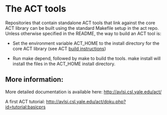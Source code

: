 # The ACT tools

Repositories that contain standalone ACT tools that link against the core
ACT library can be built using the standard Makefile setup in the act repo.
Unless otherwise specified in the README, the way to build an ACT tool
is:

   * Set the environment variable ACT_HOME to the install directory for the core ACT library (see ACT [build instructions](https://github.com/asyncvlsi/act/blob/master/README.md))
 
   * Run make depend, followed by make to build the tools. make install
     will install the files in the ACT_HOME install directory.

## More information:

More detailed documentation is available here:
    http://avlsi.csl.yale.edu/act/
    
A first ACT tutorial:
    http://avlsi.csl.yale.edu/act/doku.php?id=tutorial:basicprs
